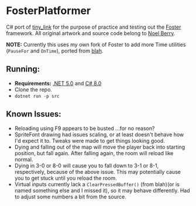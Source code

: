 # FosterPlatformer
C# port of [tiny_link](https://github.com/NoelFB/tiny_link) for the purpose of practice and testing out the [Foster](https://github.com/NoelFB/Foster) framework. All original artwork and source code belong to [Noel Berry](https://twitter.com/NoelFB).

**NOTE:** Currently this uses my own fork of Foster to add more Time utilities (`PauseFor` and `OnTime`), ported from [blah](https://github.com/NoelFB/blah).

## Running:
- **Requirements:** [.NET 5.0](https://dotnet.microsoft.com/download/dotnet/5.0) and [C# 8.0](https://docs.microsoft.com/en-us/dotnet/csharp/whats-new/csharp-8)
- Clone the repo.
- `dotnet run -p src`

## Known Issues:
- Reloading using F9 appears to be busted ...for no reason?
- SpriteFont drawing had issues scaling, or at least doesn't behave how I'd expect it to. Tweaks were made to get things looking good.
- Dying and falling out of the map will move the player back into starting position, but fall again. After falling again, the room will reload like normal.
- Dying in 3-0 or 8-0 will cause you to fall down to 3-1 or 8-1, respectively, because of the above issue. This may potentially cause you to get stuck until you reload the room.
- Virtual inputs currently lack a `ClearPressedBuffer()` (from blah)(or is named something else and I missed it), so it may behave differently. Had to adjust some numbers a bit from the source.
